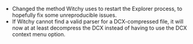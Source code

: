 * Changed the method Witchy uses to restart the Explorer process, to hopefully fix some unreproducible issues.
* If Witchy cannot find a valid parser for a DCX-compressed file, it will now at at least decompress the DCX instead of having to use the DCX context menu option.